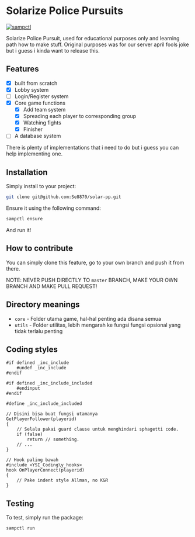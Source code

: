# Solarize Police Pursuits

[![sampctl](https://img.shields.io/badge/sampctl-solar--pp-2f2f2f.svg?style=for-the-badge)](https://github.com/Se8870/solar-pp)

Solarize Police Pursuit, used for educational purposes only and learning path how to make stuff.
Original purposes was for our server april fools joke but i guess i kinda want to release this.

## Features
- [x] built from scratch
- [x] Lobby system
- [ ] Login/Register system
- [x] Core game functions
    - [x] Add team system
    - [x] Spreading each player to corresponding group
    - [x] Watching fights
    - [x] Finisher  
- [ ] A database system

There is plenty of implementations that i need to do but i guess you can help implementing one.

## Installation

Simply install to your project:

```bash
git clone git@github.com:Se8870/solar-pp.git
```

Ensure it using the following command:
```bash
sampctl ensure
```

And run it!

## How to contribute
You can simply clone this feature, go to your own branch and push it from there.

NOTE: NEVER PUSH DIRECTLY TO `master` BRANCH, MAKE YOUR OWN BRANCH AND MAKE PULL REQUEST!

## Directory meanings
* `core` - Folder utama game, hal-hal penting ada disana semua
* `utils` - Folder utilitas, lebih mengarah ke fungsi fungsi opsional yang tidak terlalu penting

## Coding styles

```pawn
#if defined _inc_include
    #undef _inc_include
#endif
 
#if defined _inc_include_included
    #endinput
#endif

#define _inc_include_included

// Disini bisa buat fungsi utamanya
GetPlayerFollower(playerid)
{
    // Selalu pakai guard clause untuk menghindari sphagetti code.
    if (false)
        return // something.
    // ...
}

// Hook paling bawah
#include <YSI_Coding\y_hooks>
hook OnPlayerConnect(playerid)
{
    // Pake indent style Allman, no K&R
}
```

## Testing

To test, simply run the package:

```bash
sampctl run
```
